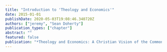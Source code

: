 ```yaml
---
title: "Introduction to 'Theology and Economics'"
date: 2015-01-01
publishDate: 2020-05-03T19:08:46.340720Z
authors: ["jeremy", "Sean Doherty"]
publication_types: ["chapter"]
abstract: ""
featured: false
publication: "*Theology and Economics: A Christian Vision of the Common Good*"
---
```


